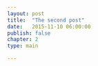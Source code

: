 ```yaml
---
layout: post
title:  "The second post"
date:   2015-11-10 06:00:00
publish: false
chapter: 2
type: main

---
```

